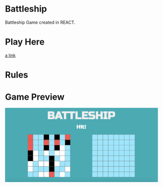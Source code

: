 # Battleship

Battleship Game created in REACT.

# Play Here

[a link]()

# Rules

# Game Preview

![Battleship Game](./img/preview.png)

